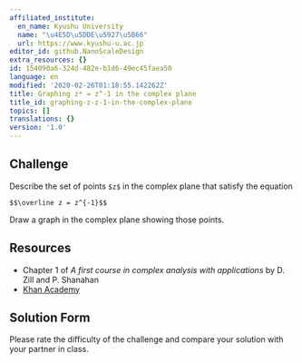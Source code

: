```yaml
---
affiliated_institute:
  en_name: Kyushu University
  name: "\u4E5D\u5DDE\u5927\u5B66"
  url: https://www.kyushu-u.ac.jp
editor_id: github.NanoScaleDesign
extra_resources: {}
id: 154090a6-324d-482e-b1d6-49ec45faea50
language: en
modified: '2020-02-26T01:18:55.142262Z'
title: Graphing z* = z^-1 in the complex plane
title_id: graphing-z-z-1-in-the-complex-plane
topics: []
translations: {}
version: '1.0'
---
```


## Challenge
Describe the set of points `$z$` in the complex plane that satisfy the equation

`$$\overline z = z^{-1}$$`

Draw a graph in the complex plane showing those points.

## Resources
- Chapter 1 of *A first course in complex analysis with applications* by D. Zill and P. Shanahan
- [Khan Academy](https://www.khanacademy.org/math/precalculus/imaginary-and-complex-numbers#the-complex-plane)

## Solution Form
Please rate the difficulty of the challenge and compare your solution with your partner in class.
